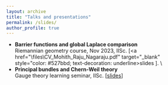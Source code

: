 ```yaml
---
layout: archive
title: "Talks and presentations"
permalink: /slides/
author_profile: true
---
```



* **Barrier functions and global Laplace comparison**\
Riemannian geometry course, Nov 2023, IISc.
[<a href="\files\CV_Mohith_Raju_Nagaraju.pdf" target="_blank" style="color: #527bbd; text-decoration: underline>slides </a>]. \
* **Principal bundles and Chern-Weil theory**\
Gauge theory learning seminar, IISc. [<a href="\files\CV_Mohith_Raju_Nagaraju.pdf" target="_blank">slides</a>]

